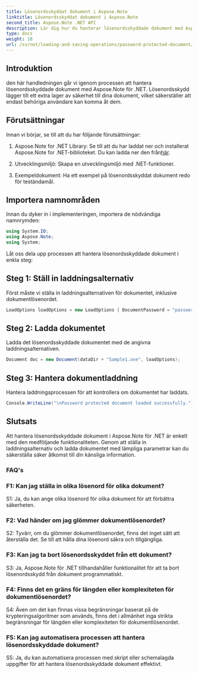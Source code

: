 ```yaml
---
title: Lösenordsskyddat dokument i Aspose.Note
linktitle: Lösenordsskyddat dokument i Aspose.Note
second_title: Aspose.Note .NET API
description: Lär dig hur du hanterar lösenordsskyddade dokument med Aspose.Note för .NET. Säkra din känsliga information med lätthet.
type: docs
weight: 18
url: /sv/net/loading-and-saving-operations/password-protected-document/
---
```

## Introduktion

den här handledningen går vi igenom processen att hantera lösenordsskyddade dokument med Aspose.Note för .NET. Lösenordsskydd lägger till ett extra lager av säkerhet till dina dokument, vilket säkerställer att endast behöriga användare kan komma åt dem.

## Förutsättningar

Innan vi börjar, se till att du har följande förutsättningar:

1.  Aspose.Note for .NET Library: Se till att du har laddat ner och installerat Aspose.Note for .NET-biblioteket. Du kan ladda ner den från[här](https://releases.aspose.com/note/net/).

2. Utvecklingsmiljö: Skapa en utvecklingsmiljö med .NET-funktioner.

3. Exempeldokument: Ha ett exempel på lösenordsskyddat dokument redo för teständamål.

## Importera namnområden

Innan du dyker in i implementeringen, importera de nödvändiga namnrymden:

```csharp
using System.IO;
using Aspose.Note;
using System;
```

Låt oss dela upp processen att hantera lösenordsskyddade dokument i enkla steg:

## Steg 1: Ställ in laddningsalternativ

Först måste vi ställa in laddningsalternativen för dokumentet, inklusive dokumentlösenordet.

```csharp
LoadOptions loadOptions = new LoadOptions { DocumentPassword = "password" };
```

## Steg 2: Ladda dokumentet

Ladda det lösenordsskyddade dokumentet med de angivna laddningsalternativen.

```csharp
Document doc = new Document(dataDir + "Sample1.one", loadOptions);
```

## Steg 3: Hantera dokumentladdning

Hantera laddningsprocessen för att kontrollera om dokumentet har laddats.

```csharp
Console.WriteLine("\nPassword protected document loaded successfully.");
```

## Slutsats

Att hantera lösenordsskyddade dokument i Aspose.Note för .NET är enkelt med den medföljande funktionaliteten. Genom att ställa in laddningsalternativ och ladda dokumentet med lämpliga parametrar kan du säkerställa säker åtkomst till din känsliga information.

### FAQ's

### F1: Kan jag ställa in olika lösenord för olika dokument?

S1: Ja, du kan ange olika lösenord för olika dokument för att förbättra säkerheten.

### F2: Vad händer om jag glömmer dokumentlösenordet?

S2: Tyvärr, om du glömmer dokumentlösenordet, finns det inget sätt att återställa det. Se till att hålla dina lösenord säkra och tillgängliga.

### F3: Kan jag ta bort lösenordsskyddet från ett dokument?

S3: Ja, Aspose.Note för .NET tillhandahåller funktionalitet för att ta bort lösenordsskydd från dokument programmatiskt.

### F4: Finns det en gräns för längden eller komplexiteten för dokumentlösenordet?

S4: Även om det kan finnas vissa begränsningar baserat på de krypteringsalgoritmer som används, finns det i allmänhet inga strikta begränsningar för längden eller komplexiteten för dokumentlösenordet.

### F5: Kan jag automatisera processen att hantera lösenordsskyddade dokument?

S5: Ja, du kan automatisera processen med skript eller schemalagda uppgifter för att hantera lösenordsskyddade dokument effektivt.